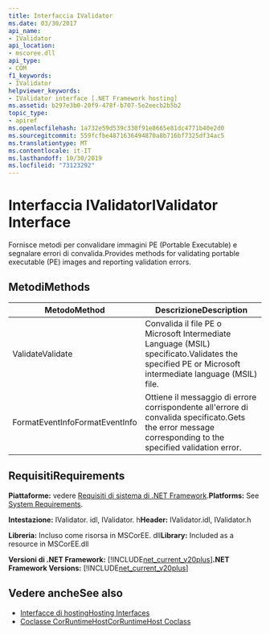 ```yaml
---
title: Interfaccia IValidator
ms.date: 03/30/2017
api_name:
- IValidator
api_location:
- mscoree.dll
api_type:
- COM
f1_keywords:
- IValidator
helpviewer_keywords:
- IValidator interface [.NET Framework hosting]
ms.assetid: b297e3b0-20f9-478f-b707-5e2eecb2b5b2
topic_type:
- apiref
ms.openlocfilehash: 1a732e59d539c330f91e8665e81dc4771b40e2d0
ms.sourcegitcommit: 559fcfbe4871636494870a8b716bf7325df34ac5
ms.translationtype: MT
ms.contentlocale: it-IT
ms.lasthandoff: 10/30/2019
ms.locfileid: "73123292"
---
```

# <a name="ivalidator-interface"></a><span data-ttu-id="620e2-102">Interfaccia IValidator</span><span class="sxs-lookup"><span data-stu-id="620e2-102">IValidator Interface</span></span>
<span data-ttu-id="620e2-103">Fornisce metodi per convalidare immagini PE (Portable Executable) e segnalare errori di convalida.</span><span class="sxs-lookup"><span data-stu-id="620e2-103">Provides methods for validating portable executable (PE) images and reporting validation errors.</span></span>  
  
## <a name="methods"></a><span data-ttu-id="620e2-104">Metodi</span><span class="sxs-lookup"><span data-stu-id="620e2-104">Methods</span></span>  
  
|<span data-ttu-id="620e2-105">Metodo</span><span class="sxs-lookup"><span data-stu-id="620e2-105">Method</span></span>|<span data-ttu-id="620e2-106">Descrizione</span><span class="sxs-lookup"><span data-stu-id="620e2-106">Description</span></span>|  
|------------|-----------------|  
|<span data-ttu-id="620e2-107">Validate</span><span class="sxs-lookup"><span data-stu-id="620e2-107">Validate</span></span>|<span data-ttu-id="620e2-108">Convalida il file PE o Microsoft Intermediate Language (MSIL) specificato.</span><span class="sxs-lookup"><span data-stu-id="620e2-108">Validates the specified PE or Microsoft intermediate language (MSIL) file.</span></span>|  
|<span data-ttu-id="620e2-109">FormatEventInfo</span><span class="sxs-lookup"><span data-stu-id="620e2-109">FormatEventInfo</span></span>|<span data-ttu-id="620e2-110">Ottiene il messaggio di errore corrispondente all'errore di convalida specificato.</span><span class="sxs-lookup"><span data-stu-id="620e2-110">Gets the error message corresponding to the specified validation error.</span></span>|  
  
## <a name="requirements"></a><span data-ttu-id="620e2-111">Requisiti</span><span class="sxs-lookup"><span data-stu-id="620e2-111">Requirements</span></span>  
 <span data-ttu-id="620e2-112">**Piattaforme:** vedere [Requisiti di sistema di .NET Framework](../../../../docs/framework/get-started/system-requirements.md).</span><span class="sxs-lookup"><span data-stu-id="620e2-112">**Platforms:** See [System Requirements](../../../../docs/framework/get-started/system-requirements.md).</span></span>  
  
 <span data-ttu-id="620e2-113">**Intestazione:** IValidator. idl, IValidator. h</span><span class="sxs-lookup"><span data-stu-id="620e2-113">**Header:** IValidator.idl, IValidator.h</span></span>  
  
 <span data-ttu-id="620e2-114">**Libreria:** Incluso come risorsa in MSCorEE. dll</span><span class="sxs-lookup"><span data-stu-id="620e2-114">**Library:** Included as a resource in MSCorEE.dll</span></span>  
  
 <span data-ttu-id="620e2-115">**Versioni di .NET Framework:** [!INCLUDE[net_current_v20plus](../../../../includes/net-current-v20plus-md.md)]</span><span class="sxs-lookup"><span data-stu-id="620e2-115">**.NET Framework Versions:** [!INCLUDE[net_current_v20plus](../../../../includes/net-current-v20plus-md.md)]</span></span>  
  
## <a name="see-also"></a><span data-ttu-id="620e2-116">Vedere anche</span><span class="sxs-lookup"><span data-stu-id="620e2-116">See also</span></span>

- [<span data-ttu-id="620e2-117">Interfacce di hosting</span><span class="sxs-lookup"><span data-stu-id="620e2-117">Hosting Interfaces</span></span>](../../../../docs/framework/unmanaged-api/hosting/hosting-interfaces.md)
- [<span data-ttu-id="620e2-118">Coclasse CorRuntimeHost</span><span class="sxs-lookup"><span data-stu-id="620e2-118">CorRuntimeHost Coclass</span></span>](../../../../docs/framework/unmanaged-api/hosting/corruntimehost-coclass.md)
